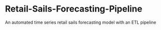 # Retail-Sails-Forecasting-Pipeline
An automated time series retail sails forecasting model with an ETL pipeline
